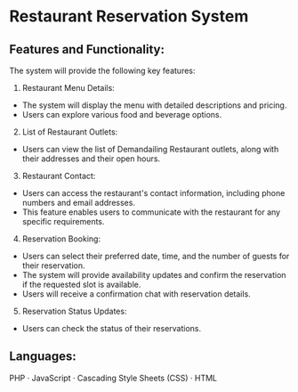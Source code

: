 # Restaurant Reservation System

## Features and Functionality: 
The system will provide the following key features:
1. Restaurant Menu Details:
 - The system will display the menu with detailed descriptions and pricing.
 - Users can explore various food and beverage options.
2. List of Restaurant Outlets:
 - Users can view the list of Demandailing Restaurant outlets, along with their addresses and their open hours.
3. Restaurant Contact:
 - Users can access the restaurant's contact information, including phone numbers and email addresses.
 - This feature enables users to communicate with the restaurant for any specific requirements.
4. Reservation Booking:
 - Users can select their preferred date, time, and the number of guests for their reservation.
 - The system will provide availability updates and confirm the reservation if the requested slot is available.
 - Users will receive a confirmation chat with reservation details.
5. Reservation Status Updates:
 - Users can check the status of their reservations.

## Languages: 
PHP · JavaScript · Cascading Style Sheets (CSS) · HTML
